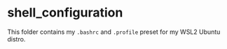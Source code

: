 # shell_configuration
This folder contains my `.bashrc` and `.profile` preset for my WSL2 Ubuntu distro.